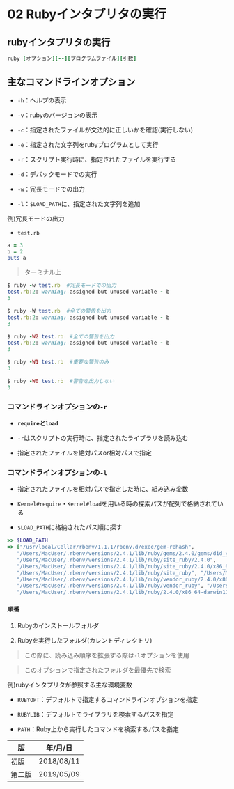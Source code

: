 02 Rubyインタプリタの実行
======================

## rubyインタプリタの実行

```ruby
ruby [オプション][--][プログラムファイル][引数]
```



## 主なコマンドラインオプション

* `-h`：ヘルプの表示

* `-v`：rubyのバージョンの表示

* `-c`：指定されたファイルが文法的に正しいかを確認(実行しない)

* `-e`：指定された文字列をrubyプログラムとして実行

* `-r`：スクリプト実行時に、指定されたファイルを実行する

* `-d`：デバックモードでの実行

* `-w`：冗長モードでの出力

* `-l`：`$LOAD_PATH`に、指定された文字列を追加

例)冗長モードの出力

* `test.rb`

```ruby
a = 3
b = 2
puts a
```

> ターミナル上

```ruby
$ ruby -w test.rb  #冗長モードでの出力
test.rb:2: warning: assigned but unused variable - b
3

$ ruby -W test.rb  #全ての警告を出力
test.rb:2: warning: assigned but unused variable - b
3

$ ruby -W2 test.rb  #全ての警告を出力
test.rb:2: warning: assigned but unused variable - b
3

$ ruby -W1 test.rb  #重要な警告のみ
3

$ ruby -W0 test.rb  #警告を出力しない
3
```



### コマンドラインオプションの`-r`

* **`require`と`load`**

* `-r`はスクリプトの実行時に、指定されたライブラリを読み込む

* 指定されたファイルを絶対パスor相対パスで指定



### コマンドラインオプションの`-l`

* 指定されたファイルを相対パスで指定した時に、組み込み変数

* `Kernel#require`・`Kernel#load`を用いる時の探索パスが配列で格納されている

* `$LOAD_PATH`に格納されたパス順に探す

```ruby
>> $LOAD_PATH
=> ["/usr/local/Cellar/rbenv/1.1.1/rbenv.d/exec/gem-rehash",
   "/Users/MacUser/.rbenv/versions/2.4.1/lib/ruby/gems/2.4.0/gems/did_you_mean-1.1.0/lib",
   "/Users/MacUser/.rbenv/versions/2.4.1/lib/ruby/site_ruby/2.4.0",
   "/Users/MacUser/.rbenv/versions/2.4.1/lib/ruby/site_ruby/2.4.0/x86_64-darwin17",
   "/Users/MacUser/.rbenv/versions/2.4.1/lib/ruby/site_ruby", "/Users/MacUser/.rbenv/versions/2.4.1/lib/ruby/vendor_ruby/2.4.0",
   "/Users/MacUser/.rbenv/versions/2.4.1/lib/ruby/vendor_ruby/2.4.0/x86_64-darwin17",
   "/Users/MacUser/.rbenv/versions/2.4.1/lib/ruby/vendor_ruby", "/Users/MacUser/.rbenv/versions/2.4.1/lib/ruby/2.4.0",
   "/Users/MacUser/.rbenv/versions/2.4.1/lib/ruby/2.4.0/x86_64-darwin17"]
```

#### 順番

1. Rubyのインストールフォルダ

1. Rubyを実行したフォルダ(カレントディレクトリ)

> この際に、読み込み順序を拡張する際は`-l`オプションを使用

> このオプションで指定されたフォルダを最優先で検索

例)rubyインタプリタが参照する主な環境変数

* `RUBYOPT`：デフォルトで指定するコマンドラインオプションを指定

* `RUBYLIB`：デフォルトでライブラリを検索するパスを指定

* `PATH`：Ruby上から実行したコマンドを検索するパスを指定



| 版     | 年/月/日   |
| ------ | ---------- |
| 初版   | 2018/08/11 |
| 第二版 | 2019/05/09 |
